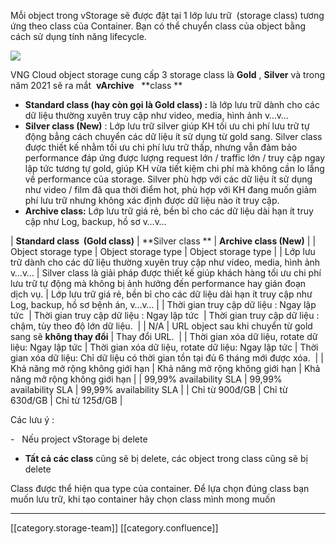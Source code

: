 Mỗi object trong vStorage sẽ được đặt tại 1 lớp lưu trữ  (storage class) tương ứng theo class của Container. Bạn có thể chuyển class của object bằng cách sử dụng tính năng lifecycle. 

![](images/storage/image2019-7-3_14-17-42.png)

VNG Cloud object storage cung cấp 3 storage class là  **Gold** ,  **Silver**  và trong năm 2021 sẽ ra mắt  **vArchive**   **class ** 


*  **Standard class (hay còn gọi là Gold class) :** là lớp lưu trữ dành cho các dữ liệu thường xuyên truy cập như video, media, hình ảnh v…v…
*  **Silver class (New)**  : Lớp lưu trữ silver giúp KH tối ưu chi phí lưu trữ tự động bẳng cách chuyển các dữ liệu ít sử dụng từ gold sang. Silver class được thiết kế nhằm tối ưu chi phí lưu trữ thấp, nhưng vẫn đảm bảo performance đáp ứng được lượng request lớn / traffic lớn / truy cập ngay lập tức tương tự gold, giúp KH vừa tiết kiệm chi phí mà không cần lo lắng về performance của storage. Silver phù hợp với các dữ liệu ít sử dụng như video / film đã qua thời điểm hot, phù hợp với KH đang muốn giảm phí lưu trữ nhưng không xác định được dữ liệu nào ít truy cập. 
*  **Archive class:**  Lớp lưu trữ giá rẻ, bền bỉ cho các dữ liệu dài hạn ít truy cập như Log, backup, hồ sơ v…v…



|  **Standard class  (Gold class)**  |  **Silver class **  |  **Archive class (New)**  | 
| Object storage type | Object storage type | Object storage type | 
| Lớp lưu trữ dành cho các dữ liệu thường xuyên truy cập như video, media, hình ảnh v…v… | Silver class là giải pháp được thiết kế giúp khách hàng tối ưu chi phí lưu trữ tự động mà không bị ảnh hưởng đến performance hay gián đoạn dịch vụ. | Lớp lưu trữ giá rẻ, bền bỉ cho các dữ liệu dài hạn ít truy cập như Log, backup, hồ sơ bệnh án, v…v… | 
| Thời gian truy cập dữ liệu : Ngay lập tức  | Thời gian truy cập dữ liệu : Ngay lập tức  | Thời gian truy cập dữ liệu : chậm, tùy theo độ lớn dữ liệu.  | 
| N/A | URL object sau khi chuyển từ gold sang sẽ  **không thay đổi**  | Thay đổi URL.  | 
| Thời gian xóa dữ liệu, rotate dữ liệu: Ngay lập tức | Thời gian xóa dữ liệu, rotate dữ liệu: Ngay lập tức | Thời gian xóa dữ liệu: Chỉ dữ liệu có thời gian tồn tại đủ 6 tháng mới được xóa.  | 
| Khả năng mở rộng không giới hạn | Khả năng mở rộng không giới hạn | Khả năng mở rộng không giới hạn | 
| 99,99% availability SLA | 99,99% availability SLA | 99,99% availability SLA | 
| Chỉ từ 900đ/GB | Chỉ từ 630đ/GB | Chỉ từ 125đ/GB | 



Các lưu ý :

-   Nếu project vStorage bị delete


*  **Tất cả các class**  cũng sẽ bị delete, các object trong class cũng sẽ bị delete

Class được thể hiện qua type của container. Để lựa chọn đúng class bạn muốn lưu trữ, khi tạo container hãy chọn class mình mong muốn 





*****

[[category.storage-team]] 
[[category.confluence]] 
